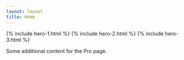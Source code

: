 ```yaml
---
layout: layout
title: Home
---
```


{% include hero-1.html %}
{% include hero-2.html %}
{% include hero-3.html %}

<p>Some additional content for the Pro page.</p>
